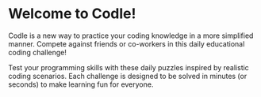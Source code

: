 # Welcome to Codle! 

Codle is a new way to practice your coding knowledge in a more simplified manner. Compete against friends or co-workers in this daily educational coding challenge!

Test your programming skills with these daily puzzles inspired by realistic coding scenarios. Each challenge is designed to be solved in minutes (or seconds) to make learning fun for everyone.


